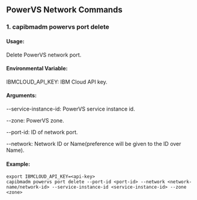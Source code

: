 ## PowerVS Network Commands

### 1. capibmadm powervs port delete

#### Usage:
Delete PowerVS network port.

#### Environmental Variable:
IBMCLOUD_API_KEY: IBM Cloud API key.

#### Arguments:
--service-instance-id: PowerVS service instance id.

--zone: PowerVS zone.

--port-id: ID of network port.

--network: Network ID or Name(preference will be given to the ID over Name).

#### Example:
```shell
export IBMCLOUD_API_KEY=<api-key>
capibmadm powervs port delete --port-id <port-id> --network <network-name/network-id> --service-instance-id <service-instance-id> --zone <zone>
```